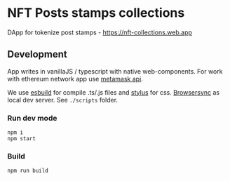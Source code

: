# NFT Posts stamps collections

DApp for tokenize post stamps - https://nft-collections.web.app


## Development
App writes in vanillaJS / typescript with native web-components.
For work with ethereum network app use [metamask api](https://docs.metamask.io/guide/).

We use [esbuild](https://esbuild.github.io/) for compile .ts/.js files and [stylus](https://stylus-lang.com/) for css.
[Browsersync](https://www.browsersync.io/) as local dev server.
See `./scripts` folder.

### Run dev mode
```
npm i
npm start
```

### Build
```
npm run build
```
